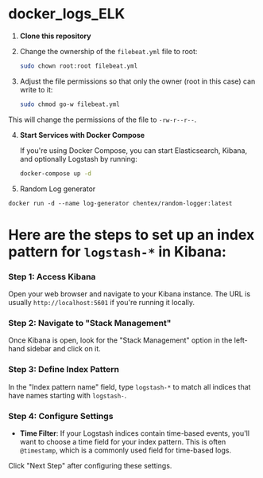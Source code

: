 # docker_logs_ELK


1. **Clone this repository**

2. Change the ownership of the `filebeat.yml` file to root:

   ```bash
   sudo chown root:root filebeat.yml
   ```

3. Adjust the file permissions so that only the owner (root in this case) can write to it:

   ```bash
   sudo chmod go-w filebeat.yml
   ```

This will change the permissions of the file to `-rw-r--r--`.

4. **Start Services with Docker Compose**

    If you're using Docker Compose, you can start Elasticsearch, Kibana, and optionally Logstash by running:

    ```bash
    docker-compose up -d
    ```
5. Random Log generator

```
docker run -d --name log-generator chentex/random-logger:latest
```

# Here are the steps to set up an index pattern for `logstash-*` in Kibana:

### Step 1: Access Kibana

Open your web browser and navigate to your Kibana instance. The URL is usually `http://localhost:5601` if you're running it locally.

### Step 2: Navigate to "Stack Management"

Once Kibana is open, look for the "Stack Management" option in the left-hand sidebar and click on it.

### Step 3: Define Index Pattern

In the "Index pattern name" field, type `logstash-*` to match all indices that have names starting with `logstash-`.

### Step 4: Configure Settings

- **Time Filter**: If your Logstash indices contain time-based events, you'll want to choose a time field for your index pattern. This is often `@timestamp`, which is a commonly used field for time-based logs.
  
Click "Next Step" after configuring these settings.



